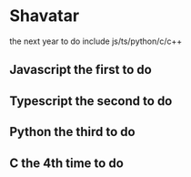 # Shavatar
the next year to do include  js/ts/python/c/c++

## Javascript the first to do

## Typescript the second to do

## Python the third to do

## C the 4th time to do
